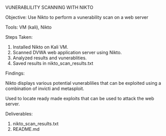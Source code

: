 VUNERABLILITY SCANNING WITH NIKTO

Objective: Use Nikto to perform a vunerability scan on a web server

Tools: VM (kali), Nikto

Steps Taken:

1. Installed Nikto on Kali VM.
2. Scanned DVWA web application server using Nikto.
3. Analyzed results and vunerablities.
4. Saved results in nikto_scan_results.txt

Findings:

Nikto displays various potential vunerablilies that can be exploited using a combination of invicti and metasploit.

Used to locate ready made exploits that can be used to attack the web server.

Deliverables:

1. nikto_scan_results.txt
2. README.md